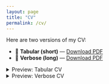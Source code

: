 ```yaml
---
layout: page
title: "CV"
permalink: /cv/
---
```


Here are two versions of my CV:

- 📄 **Tabular (short)** — [Download PDF](/assets/cv/CV_Bernhard_von_Boyen_tabular.pdf)
- 📄 **Verbose (long)** — [Download PDF](/assets/cv/CV_Bernhard_von_Boyen_verbose.pdf)

<details>
  <summary>Preview: Tabular CV</summary>
  <object data="/assets/cv/CV_Bernhard_von_Boyen_tabular.pdf" type="application/pdf" width="100%" height="700">
    <p>PDF preview not available. <a href="/assets/cv/CV_Bernhard_von_Boyen_tabular.pdf">Open the PDF</a>.</p>
  </object>
</details>

<details>
  <summary>Preview: Verbose CV</summary>
  <object data="/assets/cv/CV_Bernhard_von_Boyen_verbose.pdf" type="application/pdf" width="100%" height="700">
    <p>PDF preview not available. <a href="/assets/cv/CV_Bernhard_von_Boyen_verbose.pdf">Open the PDF</a>.</p>
  </object>
</details>
